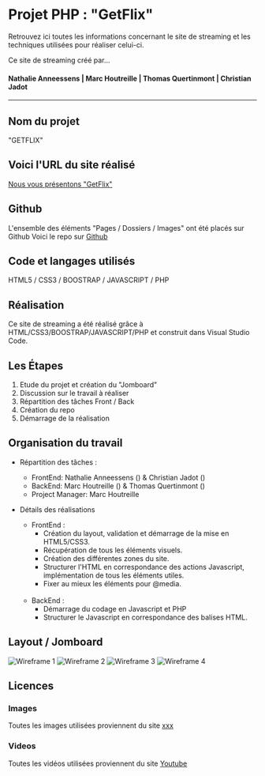# Projet PHP : "GetFlix"

Retrouvez ici toutes les informations concernant le site de streaming et les techniques utilisées pour réaliser celui-ci.

Ce site de streaming créé par...<br>
#### Nathalie Anneessens | Marc Houtreille | Thomas Quertinmont | Christian Jadot

***

## Nom du projet

"GETFLIX"

## Voici l'URL du site réalisé
[Nous vous présentons "GetFlix"](https://MarcHoutreille.github.io/getflix/)

## Github
L'ensemble des éléments "Pages / Dossiers / Images" ont été placés sur Github
Voici le repo sur [Github](https://github.com/MarcHoutreille/getflix)


## Code et langages utilisés
HTML5 / CSS3 / BOOSTRAP / JAVASCRIPT / PHP

## Réalisation
Ce site de streaming a été réalisé grâce à HTML/CSS3/BOOSTRAP/JAVASCRIPT/PHP et construit dans Visual Studio Code.

## Les Étapes
1. Etude du projet et création du "Jomboard"
2. Discussion sur le travail à réaliser
3. Répartition des tâches Front / Back
4. Création du repo
5. Démarrage de la réalisation

## Organisation du travail
- Répartition des tâches :
  - FrontEnd: Nathalie Anneessens () & Christian Jadot ()
  - BackEnd: Marc Houtreille () & Thomas Quertinmont ()
  - Project Manager: Marc Houtreille

- Détails des réalisations
  - FrontEnd :
    - Création du layout, validation et démarrage de la mise en HTML5/CSS3.<br>
    - Récupération de tous les éléments visuels.<br>
    - Création des différentes zones du site.<br>
    - Structurer l'HTML en correspondance des actions Javascript, implémentation de tous les éléments utiles.<br>
    - Fixer au mieux les éléments pour @media.<br><br>
  - BackEnd :
    - Démarrage du codage en Javascript et PHP<br>
    - Structurer le Javascript en correspondance des balises HTML.<br>

## Layout / Jomboard
![Wireframe 1](images/xxx.jpg)
![Wireframe 2](images/xxx.jpg)
![Wireframe 3](images/xxx.jpg)
![Wireframe 4](images/xxx.jpg)

## Licences
### Images
Toutes les images utilisées proviennent du site [xxx](https://www.)

### Videos
Toutes les vidéos utilisées proviennent du site [Youtube](https://www.youtube.com) 